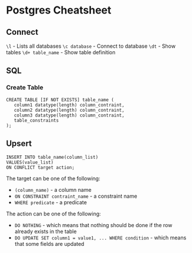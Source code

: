 # Postgres Cheatsheet

## Connect

`\l` - Lists all databases
`\c database` - Connect to database
`\dt` - Show tables
`\d+ table_name` - Show table definition

## SQL

### Create Table

```
CREATE TABLE [IF NOT EXISTS] table_name (
   column1 datatype(length) column_contraint,
   column2 datatype(length) column_contraint,
   column3 datatype(length) column_contraint,
   table_constraints
);
```

## Upsert

```
INSERT INTO table_name(column_list)
VALUES(value_list)
ON CONFLICT target action;
```

The target can be one of the following:

- `(column_name)` - a column name
- `ON CONSTRAINT contraint_name` - a constraint name
- `WHERE predicate` - a predicate

The action can be one of the following:

- `DO NOTHING` - which means that nothing should be done if the row already exists in the table
- `DO UPDATE SET column1 = value1, ... WHERE condition` - which means that some fields are updated
